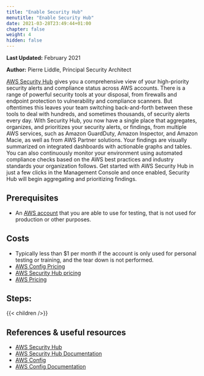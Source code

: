```yaml
---
title: "Enable Security Hub"
menutitle: "Enable Security Hub"
date: 2021-03-28T23:49:44+01:00
chapter: false
weight: 4
hidden: false
---
```


**Last Updated:** February 2021

**Author:** Pierre Liddle, Principal Security Architect

[AWS Security Hub](https://aws.amazon.com/security-hub/) gives you a comprehensive view of your high-priority security alerts and compliance status across AWS accounts. There is a range of powerful security tools at your disposal, from firewalls and endpoint protection to vulnerability and compliance scanners. But oftentimes this leaves your team switching back-and-forth between these tools to deal with hundreds, and sometimes thousands, of security alerts every day. With Security Hub, you now have a single place that aggregates, organizes, and prioritizes your security alerts, or findings, from multiple AWS services, such as Amazon GuardDuty, Amazon Inspector, and Amazon Macie, as well as from AWS Partner solutions. Your findings are visually summarized on integrated dashboards with actionable graphs and tables. You can also continuously monitor your environment using automated compliance checks based on the AWS best practices and industry standards your organization follows. Get started with AWS Security Hub in just a few clicks in the Management Console and once enabled, Security Hub will begin aggregating and prioritizing findings.

## Prerequisites
* An [AWS account](https://portal.aws.amazon.com/gp/aws/developer/registration/index.html) that you are able to use for testing, that is not used for production or other purposes.

## Costs
* Typically less than $1 per month if the account is only used for personal testing or training, and the tear down is not performed.
* [AWS Config Pricing](https://aws.amazon.com/config/pricing/)
* [AWS Security Hub pricing](https://aws.amazon.com/security-hub/pricing/) 
* [AWS Pricing](https://aws.amazon.com/pricing/)

## Steps:
{{< children  />}}

## References & useful resources
* [AWS Security Hub](https://aws.amazon.com/security-hub/)
* [AWS Security Hub Documentation](https://docs.aws.amazon.com/securityhub/index.html)
* [AWS Config](https://aws.amazon.com/config/)
* [AWS Config Documentation](https://docs.aws.amazon.com/config/index.html)
